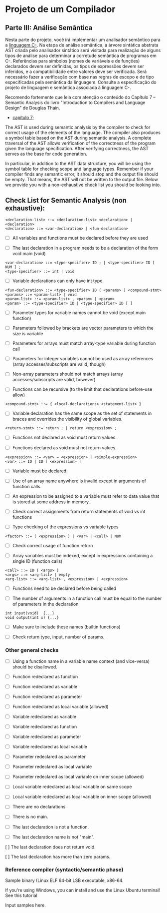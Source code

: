 # Projeto de um Compilador

## Parte III: Análise Semântica

Nesta parte do projeto, você irá implementar um analisador semântico para a [linguagem C-](../../language/README.md).
Na etapa de análise semântica, a árvore sintática abstrata AST criada pelo analisador sintático será visitada para realização de alguns tipos de análise para determinar a corretude semântica de programas em C-.
Referências para símbolos (nomes de variáveis e de funções) declarados devem ser definidas, os tipos de expressões devem ser inferidos, e a compatibilidade entre valores deve ser verificada. 
Será necessário fazer a verificação com base nas regras de escopo e de tipo especificadas pela semântica da linguagem.  Consulte a especificação do projeto de linguagem e semântica associada à linguagem C-.  

Recomendo fortemente que leia com atenção o conteúdo do Capítulo 7 – Semantic Analysis do livro "Introduction to Compilers and Language Design" de Douglas Thain.

+ [capítulo 7](../../resources/40-chapter7-Semantics.pdf);

The AST is used during semantic analysis by the compiler to check for correct usage of the elements of the language. The compiler also produces a symbol table based on the AST during semantic analysis. A complete traversal of the AST allows verification of the correctness of the program given the language specification. After verifying correctness, the AST serves as the base for code generation.

In particular, in addition to the AST data structure, you will be using the symbol table for checking scope and language types.  Remember if your compiler finds any semantic error, it should stop and the output file should be empty. That means, the AST will not be written to the output file. Below we provide you with a non-exhaustive check list you should be looking into.

## Check List for Semantic Analysis (non exhaustive):

```<program> ::= <declaration-list>
<declaration-list> ::= <declaration-list> <declaration> | <declaration>
<declaration> ::= <var-declaration> | <fun-declaration>
```  

- [   ]  All variables and functions must be declared before they are used

- [   ]  The last declaration in a program needs to be a declaration of the form void main (void)


``` 
<var-declaration> ::= <type-specifier> ID ; | <type-specifier> ID [ NUM ] ;
<type-specifier> ::= int | void
```

- [   ]  Variable declarations can only have int type.


``` 
<fun-declaration> ::= <type-specifier> ID ( <params> ) <compound-stmt>
<params> ::= <param-list> | void
<param-list> ::= <param-list> , <param> | <param>
<param> ::= <type-specifier> ID | <type-specifier> ID [ ] 
```

- [   ]  Parameter types for variable names cannot be void (except main function)

- [   ]  Parameters followed by brackets are vector parameters to which the size is variable

- [   ]  Parameters for arrays must match array-type variable during function call

- [   ]  Parameters for integer variables cannot be used as array references (array accesses/subscripts are valid, though)

- [   ]  Non-array parameters should not match arrays (array accesses/subscripts are valid, however)

- [   ]  Functions can be recursive (to the limit that declarations before-use allow)

```
<compound-stmt> ::= { <local-declarations> <statement-list> }
``` 

- [   ]  Variable declaration has the same scope as the set of statements in braces and overrides the visibility of global variables.


``` 
<return-stmt> ::= return ; | return <expression> ;
``` 

- [   ]  Functions not declared as void must return values.

- [   ]  Functions declared as void must not return values.


``` 
<expression> ::= <var> = <expression> | <simple-expression>
<var> ::= ID | ID [ <expression> ]
``` 

- [   ]  Variable must be declared.

- [   ]  Use of an array name anywhere is invalid except in arguments of function calls

- [   ]  An expression to be assigned to a variable must refer to data value that is stored at some address in memory.  

- [   ]  Check correct assignments from return statements of void vs int functions

- [   ]  Type checking of the expressions vs variable types


```
<factor> ::= ( <expression> ) | <var> | <call> | NUM
``` 

- [   ]  Check correct usage of function return

- [   ]  Array variables must be indexed, except in expressions containing a single ID (function calls)


```
<call> ::= ID ( <args> )
<args> ::= <arg-list> | empty
<arg-list> ::= <arg-list> , <expression> | <expression>
``` 


- [  ]  Functions need to be declared before being called

- [  ]  The number of arguments in a function call must be equal to the number of parameters in the declaration


```
int input(void)  {...}
void output(int x) {...}
```

- [  ]  Make sure to include these names (builtin functions)

- [  ]  Check return type, input, number of params.



### Other general checks
 
- [  ]  Using a function name in a variable name context (and vice-versa) should be disallowed.

- [  ]  Function redeclared as function

- [  ]  Function redeclared as variable

- [  ]  Function redeclared as parameter

- [  ]  Function redeclared as local variable (allowed)

- [  ]  Variable redeclared as variable

- [  ]  Variable redeclared as function

- [  ]  Variable redeclared as parameter

- [  ]  Variable redeclared as local variable

- [  ]  Parameter redeclared as parameter

- [  ]  Parameter redeclared as local variable

- [  ]  Parameter redeclared as local variable on inner scope (allowed)

- [  ]  Local variable redeclared as local variable on same scope

- [  ]  Local variable redeclared as local variable on inner scope (allowed)

- [  ]  There are no declarations

- [  ]  There is no main.

- [  ]  The last declaration is not a function.

- [  ]  The last declaration name is not "main".

[  ]  The last declaration does not return void.

[  ]  The last declaration has more than zero params.


### Reference compiler (syntactic/semantic phase)

Sample binary (Linux ELF 64-bit LSB executable, x86-64.

If you're using Windows, you can install and use the Linux Ubuntu terminal! See this tutorial

Input samples here.

